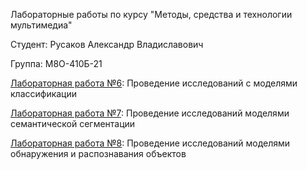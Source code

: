 Лабораторные работы по курсу "Методы, средства и технологии мультимедиа"

Студент: Русаков Александр Владиславович

Группа: М8О-410Б-21

[Лабораторная работа №6](https://github.com/mx4alex/Multimedia-2/blob/main/lab6.ipynb): Проведение исследований с моделями классификации

[Лабораторная работа №7](https://github.com/mx4alex/Multimedia-2/blob/main/lab7.ipynb): Проведение исследований моделями семантической сегментации

[Лабораторная работа №8](https://github.com/mx4alex/Multimedia-2/blob/main/lab8.ipynb): Проведение исследований моделями обнаружения и распознавания объектов
